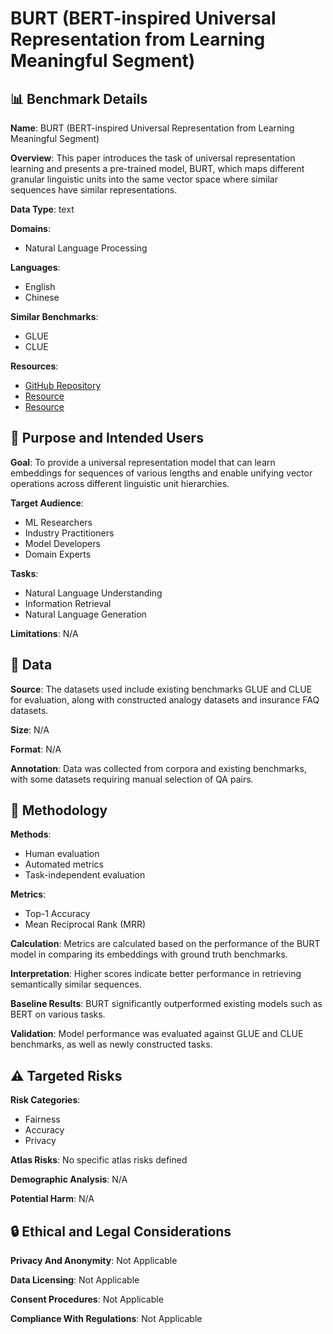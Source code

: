 # BURT (BERT-inspired Universal Representation from Learning Meaningful Segment)

## 📊 Benchmark Details

**Name**: BURT (BERT-inspired Universal Representation from Learning Meaningful Segment)

**Overview**: This paper introduces the task of universal representation learning and presents a pre-trained model, BURT, which maps different granular linguistic units into the same vector space where similar sequences have similar representations.

**Data Type**: text

**Domains**:
- Natural Language Processing

**Languages**:
- English
- Chinese

**Similar Benchmarks**:
- GLUE
- CLUE

**Resources**:
- [GitHub Repository](https://github.com/panyang/Wikipedia-Words2Vec/blob/master/v1/process_wiki.py)
- [Resource](https://www.cluebenchmarks.com/rc.html)
- [Resource](https://gluebenchmark.com)

## 🎯 Purpose and Intended Users

**Goal**: To provide a universal representation model that can learn embeddings for sequences of various lengths and enable unifying vector operations across different linguistic unit hierarchies.

**Target Audience**:
- ML Researchers
- Industry Practitioners
- Model Developers
- Domain Experts

**Tasks**:
- Natural Language Understanding
- Information Retrieval
- Natural Language Generation

**Limitations**: N/A

## 💾 Data

**Source**: The datasets used include existing benchmarks GLUE and CLUE for evaluation, along with constructed analogy datasets and insurance FAQ datasets.

**Size**: N/A

**Format**: N/A

**Annotation**: Data was collected from corpora and existing benchmarks, with some datasets requiring manual selection of QA pairs.

## 🔬 Methodology

**Methods**:
- Human evaluation
- Automated metrics
- Task-independent evaluation

**Metrics**:
- Top-1 Accuracy
- Mean Reciprocal Rank (MRR)

**Calculation**: Metrics are calculated based on the performance of the BURT model in comparing its embeddings with ground truth benchmarks.

**Interpretation**: Higher scores indicate better performance in retrieving semantically similar sequences.

**Baseline Results**: BURT significantly outperformed existing models such as BERT on various tasks.

**Validation**: Model performance was evaluated against GLUE and CLUE benchmarks, as well as newly constructed tasks.

## ⚠️ Targeted Risks

**Risk Categories**:
- Fairness
- Accuracy
- Privacy

**Atlas Risks**:
No specific atlas risks defined

**Demographic Analysis**: N/A

**Potential Harm**: N/A

## 🔒 Ethical and Legal Considerations

**Privacy And Anonymity**: Not Applicable

**Data Licensing**: Not Applicable

**Consent Procedures**: Not Applicable

**Compliance With Regulations**: Not Applicable
